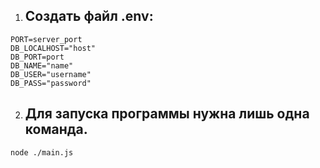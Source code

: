 1) ## Создать файл .env:
```
PORT=server_port
DB_LOCALHOST="host"
DB_PORT=port
DB_NAME="name"
DB_USER="username"
DB_PASS="password"
```

2) ## Для запуска программы нужна лишь одна команда.
```
node ./main.js
```
